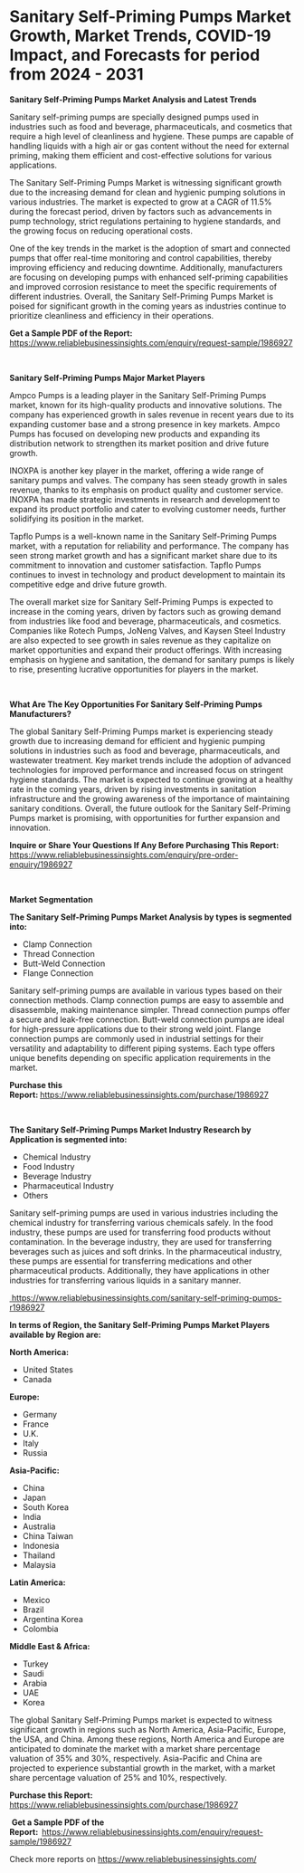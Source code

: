 <p><h1>Sanitary Self-Priming Pumps Market Growth, Market Trends, COVID-19 Impact, and Forecasts for period from 2024 - 2031</h1></p><p><strong>Sanitary Self-Priming Pumps Market Analysis and Latest Trends</strong></p>
<p><p>Sanitary self-priming pumps are specially designed pumps used in industries such as food and beverage, pharmaceuticals, and cosmetics that require a high level of cleanliness and hygiene. These pumps are capable of handling liquids with a high air or gas content without the need for external priming, making them efficient and cost-effective solutions for various applications.</p><p>The Sanitary Self-Priming Pumps Market is witnessing significant growth due to the increasing demand for clean and hygienic pumping solutions in various industries. The market is expected to grow at a CAGR of 11.5% during the forecast period, driven by factors such as advancements in pump technology, strict regulations pertaining to hygiene standards, and the growing focus on reducing operational costs.</p><p>One of the key trends in the market is the adoption of smart and connected pumps that offer real-time monitoring and control capabilities, thereby improving efficiency and reducing downtime. Additionally, manufacturers are focusing on developing pumps with enhanced self-priming capabilities and improved corrosion resistance to meet the specific requirements of different industries. Overall, the Sanitary Self-Priming Pumps Market is poised for significant growth in the coming years as industries continue to prioritize cleanliness and efficiency in their operations.</p></p>
<p><strong>Get a Sample PDF of the Report:&nbsp;</strong> <a href="https://www.reliablebusinessinsights.com/enquiry/request-sample/1986927">https://www.reliablebusinessinsights.com/enquiry/request-sample/1986927</a></p>
<p>&nbsp;</p>
<p><strong>Sanitary Self-Priming Pumps Major Market Players</strong></p>
<p><p>Ampco Pumps is a leading player in the Sanitary Self-Priming Pumps market, known for its high-quality products and innovative solutions. The company has experienced growth in sales revenue in recent years due to its expanding customer base and a strong presence in key markets. Ampco Pumps has focused on developing new products and expanding its distribution network to strengthen its market position and drive future growth.</p><p>INOXPA is another key player in the market, offering a wide range of sanitary pumps and valves. The company has seen steady growth in sales revenue, thanks to its emphasis on product quality and customer service. INOXPA has made strategic investments in research and development to expand its product portfolio and cater to evolving customer needs, further solidifying its position in the market.</p><p>Tapflo Pumps is a well-known name in the Sanitary Self-Priming Pumps market, with a reputation for reliability and performance. The company has seen strong market growth and has a significant market share due to its commitment to innovation and customer satisfaction. Tapflo Pumps continues to invest in technology and product development to maintain its competitive edge and drive future growth.</p><p>The overall market size for Sanitary Self-Priming Pumps is expected to increase in the coming years, driven by factors such as growing demand from industries like food and beverage, pharmaceuticals, and cosmetics. Companies like Rotech Pumps, JoNeng Valves, and Kaysen Steel Industry are also expected to see growth in sales revenue as they capitalize on market opportunities and expand their product offerings. With increasing emphasis on hygiene and sanitation, the demand for sanitary pumps is likely to rise, presenting lucrative opportunities for players in the market.</p></p>
<p>&nbsp;</p>
<p><strong>What Are The Key Opportunities For Sanitary Self-Priming Pumps Manufacturers?</strong></p>
<p><p>The global Sanitary Self-Priming Pumps market is experiencing steady growth due to increasing demand for efficient and hygienic pumping solutions in industries such as food and beverage, pharmaceuticals, and wastewater treatment. Key market trends include the adoption of advanced technologies for improved performance and increased focus on stringent hygiene standards. The market is expected to continue growing at a healthy rate in the coming years, driven by rising investments in sanitation infrastructure and the growing awareness of the importance of maintaining sanitary conditions. Overall, the future outlook for the Sanitary Self-Priming Pumps market is promising, with opportunities for further expansion and innovation.</p></p>
<p><strong>Inquire or Share Your Questions If Any Before Purchasing This Report:</strong> <a href="https://www.reliablebusinessinsights.com/enquiry/pre-order-enquiry/1986927">https://www.reliablebusinessinsights.com/enquiry/pre-order-enquiry/1986927</a></p>
<p>&nbsp;</p>
<p><strong>Market Segmentation</strong></p>
<p><strong>The Sanitary Self-Priming Pumps Market Analysis by types is segmented into:</strong></p>
<p><ul><li>Clamp Connection</li><li>Thread Connection</li><li>Butt-Weld Connection</li><li>Flange Connection</li></ul></p>
<p><p>Sanitary self-priming pumps are available in various types based on their connection methods. Clamp connection pumps are easy to assemble and disassemble, making maintenance simpler. Thread connection pumps offer a secure and leak-free connection. Butt-weld connection pumps are ideal for high-pressure applications due to their strong weld joint. Flange connection pumps are commonly used in industrial settings for their versatility and adaptability to different piping systems. Each type offers unique benefits depending on specific application requirements in the market.</p></p>
<p><strong>Purchase this Report:&nbsp;</strong><a href="https://www.reliablebusinessinsights.com/purchase/1986927">https://www.reliablebusinessinsights.com/purchase/1986927</a></p>
<p>&nbsp;</p>
<p><strong>The Sanitary Self-Priming Pumps Market Industry Research by Application is segmented into:</strong></p>
<p><ul><li>Chemical Industry</li><li>Food Industry</li><li>Beverage Industry</li><li>Pharmaceutical Industry</li><li>Others</li></ul></p>
<p><p>Sanitary self-priming pumps are used in various industries including the chemical industry for transferring various chemicals safely. In the food industry, these pumps are used for transferring food products without contamination. In the beverage industry, they are used for transferring beverages such as juices and soft drinks. In the pharmaceutical industry, these pumps are essential for transferring medications and other pharmaceutical products. Additionally, they have applications in other industries for transferring various liquids in a sanitary manner.</p></p>
<p><a href="https://www.reliablebusinessinsights.com/sanitary-self-priming-pumps-r1986927">&nbsp;https://www.reliablebusinessinsights.com/sanitary-self-priming-pumps-r1986927</a></p>
<p><strong>In terms of Region, the Sanitary Self-Priming Pumps Market Players available by Region are:</strong></p>
<p>
    <p> <strong> North America: </strong>
        <ul>
            <li>United States</li>
            <li>Canada</li>
        </ul>
        </p> 
    <p> <strong> Europe: </strong>
        <ul>
            <li>Germany</li>
            <li>France</li>
            <li>U.K.</li>
            <li>Italy</li>
            <li>Russia</li>
        </ul>
        </p> 
    <p> <strong> Asia-Pacific: </strong>
        <ul>
            <li>China</li>
            <li>Japan</li>
            <li>South Korea</li>
            <li>India</li>
            <li>Australia</li>
            <li>China Taiwan</li>
            <li>Indonesia</li>
            <li>Thailand</li>
            <li>Malaysia</li>
        </ul>
        </p> 
    <p> <strong> Latin America: </strong>
        <ul>
            <li>Mexico</li>
            <li>Brazil</li>
            <li>Argentina Korea</li>
            <li>Colombia</li>
        </ul>
        </p> 
    <p> <strong> Middle East & Africa: </strong>
        <ul>
            <li>Turkey</li>
            <li>Saudi</li>
            <li>Arabia</li>
            <li>UAE</li>
            <li>Korea</li>
        </ul>
    </p>
    </p>
<p><p>The global Sanitary Self-Priming Pumps market is expected to witness significant growth in regions such as North America, Asia-Pacific, Europe, the USA, and China. Among these regions, North America and Europe are anticipated to dominate the market with a market share percentage valuation of 35% and 30%, respectively. Asia-Pacific and China are projected to experience substantial growth in the market, with a market share percentage valuation of 25% and 10%, respectively.</p></p>
<p><strong>Purchase this Report: </strong><a href="https://www.reliablebusinessinsights.com/purchase/1986927">https://www.reliablebusinessinsights.com/purchase/1986927</a></p>
<p>&nbsp;<strong>Get a Sample PDF of the Report:&nbsp;&nbsp;</strong><a href="https://www.reliablebusinessinsights.com/enquiry/request-sample/1986927">https://www.reliablebusinessinsights.com/enquiry/request-sample/1986927</a></p>
<p><strong></strong></p>
<p>Check more reports on <a href="https://www.reliablebusinessinsights.com/">https://www.reliablebusinessinsights.com/</a></p>